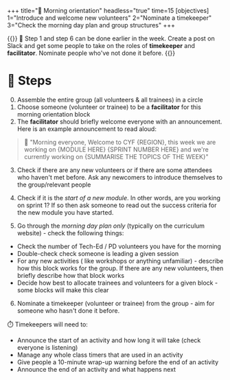 +++
title="🎡 Morning orientation"
headless="true"
time=15
[objectives]
    1="Introduce and welcome new volunteers"
    2="Nominate a timekeeper"
    3="Check the morning day plan and group structures"
+++

{{<note title="Planning during the week" type="info">}}
🧭 Step 1 and step 6 can be done earlier in the week. Create a post on Slack and get some people to take on the roles of **timekeeper** and **facilitator**. Nominate people who've not done it before.
{{</note>}}

# 👣 Steps

0. Assemble the entire group (all volunteers & all trainees) in a circle
1. Choose someone (volunteer or trainee) to be a **facilitator** for this morning orientation block
2. The **facilitator** should briefly welcome everyone with an announcement. Here is an example announcement to read aloud:

> 💬 "Morning everyone, Welcome to CYF {REGION}, this week we are working on {MODULE HERE} {SPRINT NUMBER HERE} and we're currently working on {SUMMARISE THE TOPICS OF THE WEEK}"

3. Check if there are any new volunteers or if there are some attendees who haven't met before. Ask any newcomers to introduce themselves to the group/relevant people

4. Check if it is the _start of a new module_. In other words, are you working on sprint 1? If so then ask someone to read out the success criteria for the new module you have started.

5. Go through the _morning day plan only_ (typically on the curriculum website) - check the following things:

- Check the number of Tech-Ed / PD volunteers you have for the morning
- Double-check check someone is leading a given session
- For any new activities ( like workshops or anything unfamiliar) - describe how this block works for the group. If there are any new volunteers, then briefly describe how that block works
- Decide how best to allocate trainees and volunteers for a given block - some blocks will make this clear

6. Nominate a timekeeper (volunteer or trainee) from the group - aim for someone who hasn't done it before.

⏱️ Timekeepers will need to:

- Announce the start of an activity and how long it will take (check everyone is listening)
- Manage any whole class timers that are used in an activity
- Give people a 10-minute wrap-up warning before the end of an activity
- Announce the end of an activity and what happens next
